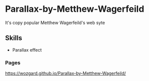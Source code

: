 # Parallax-by-Metthew-Wagerfeild

It's copy popular Metthew Wagerfeild's web syte

## Skills
- Parallax effect

### Pages
https://wozgard.github.io/Parallax-by-Metthew-Wagerfeild/
